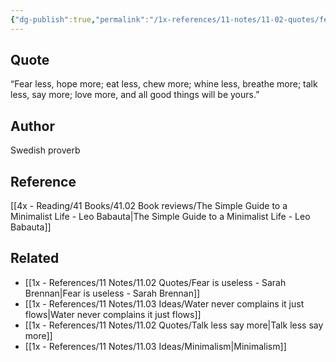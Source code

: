 ```yaml
---
{"dg-publish":true,"permalink":"/1x-references/11-notes/11-02-quotes/fear-less-hope-more-eat-less-chew-more-whine-less-breathe-more-talk-less-say-more-love-more-and-all-good-things-will-be-yours-swedish-proverb/","title":"structure note","noteIcon":""}
---
```



## Quote
“Fear less, hope more; eat less, chew more; whine less, breathe more; talk less, say more; love more, and all good things will be yours.”

## Author
Swedish proverb

## Reference
[[4x - Reading/41 Books/41.02 Book reviews/The Simple Guide to a Minimalist Life - Leo Babauta\|The Simple Guide to a Minimalist Life - Leo Babauta]]

## Related
- [[1x - References/11 Notes/11.02 Quotes/Fear is useless - Sarah Brennan\|Fear is useless - Sarah Brennan]]
- [[1x - References/11 Notes/11.03 Ideas/Water never complains it just flows\|Water never complains it just flows]]
- [[1x - References/11 Notes/11.02 Quotes/Talk less say more\|Talk less say more]]
- [[1x - References/11 Notes/11.03 Ideas/Minimalism\|Minimalism]]